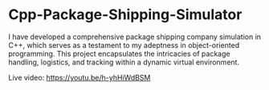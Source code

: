 # Cpp-Package-Shipping-Simulator

I have developed a comprehensive package shipping company simulation in C++, which serves as a testament to my adeptness in object-oriented programming. This project encapsulates the intricacies of package handling, logistics, and tracking within a dynamic virtual environment.

Live video: https://youtu.be/h-yhHiWdBSM

